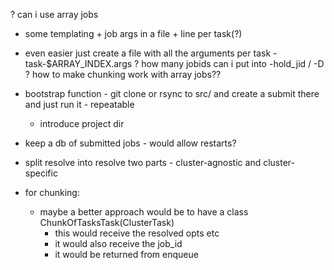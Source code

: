 ? can i use array jobs
  - some templating + job args in a file + line per task(?)
  - even easier just create a file with all the arguments per task - task-$ARRAY_INDEX.args
? how many jobids can i put into -hold_jid / -D
? how to make chunking work with array jobs??

- bootstrap function - git clone or rsync to src/ and create a submit there and
  just run it - repeatable
  - introduce project dir
- keep a db of submitted jobs - would allow restarts?

- split resolve into resolve two parts - cluster-agnostic and cluster-specific
- for chunking:
  - maybe a better approach would be to have a class ChunkOfTasksTask(ClusterTask)
    - this would receive the resolved opts etc
    - it would also receive the job_id
    - it would be returned from enqueue
